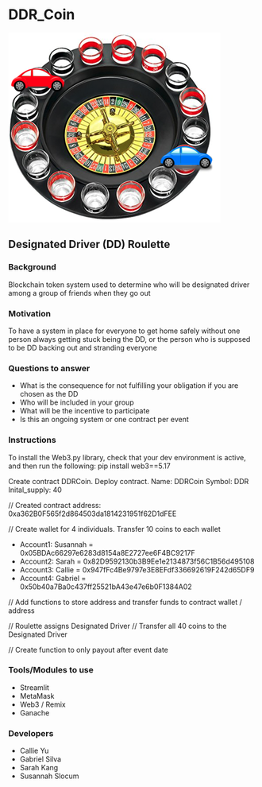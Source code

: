 # DDR_Coin
![ddr](./Images/dd_roulette.png)

## Designated Driver (DD) Roulette

### Background
Blockchain token system used to determine who will be designated driver among a group of friends when they go out

### Motivation 
To have a system in place for everyone to get home safely without one person always getting stuck being the DD, or the person who is supposed to be DD backing out and stranding everyone

### Questions to answer
* What is the consequence for not fulfilling your obligation if you are chosen as the DD
* Who will be included in your group
* What will be the incentive to participate
* Is this an ongoing system or one contract per event

### Instructions
To install the Web3.py library, check that your dev environment is active, and then run the following:
pip install web3==5.17

Create contract DDRCoin. Deploy contract. 
Name: DDRCoin
Symbol: DDR
Inital_supply: 40

// Created contract address: 0xa362B0F565f2d864503da1814231951f62D1dFEE

// Create wallet for 4 individuals. Transfer 10 coins to each wallet

* Account1: Susannah = 0x05BDAc66297e6283d8154a8E2727ee6F4BC9217F
* Account2: Sarah = 0x82D9592130b3B9Ee1e2134873f56C1B56d495108
* Account3: Callie = 0x947fFc4Be9797e3E8EFdf336692619F242d65DF9
* Account4: Gabriel = 0x50b40a7Ba0c437ff25521bA43e47e6b0F1384A02

// Add functions to store address and transfer funds to contract wallet / address

// Roulette assigns Designated Driver
// Transfer all 40 coins to the Designated Driver

// Create function to only payout after event date


### Tools/Modules to use
* Streamlit
* MetaMask
* Web3 / Remix
* Ganache

### Developers
* Callie Yu
* Gabriel Silva
* Sarah Kang
* Susannah Slocum